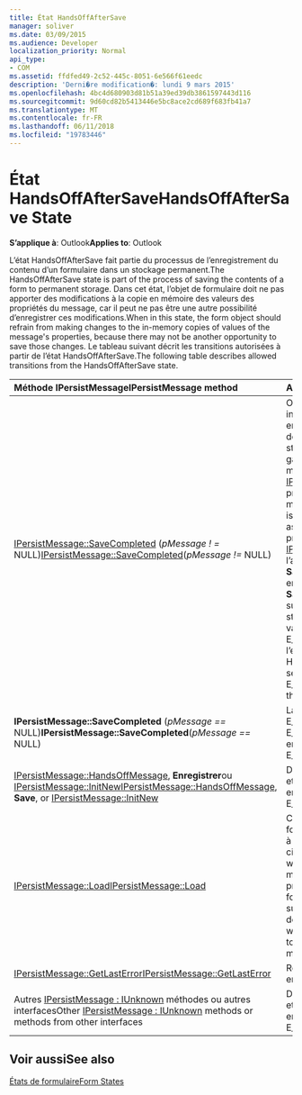 ```yaml
---
title: État HandsOffAfterSave
manager: soliver
ms.date: 03/09/2015
ms.audience: Developer
localization_priority: Normal
api_type:
- COM
ms.assetid: ffdfed49-2c52-445c-8051-6e566f61eedc
description: 'Derni�re modification�: lundi 9 mars 2015'
ms.openlocfilehash: 4bc4d680903d81b51a39ed39db3861597443d116
ms.sourcegitcommit: 9d60cd82b5413446e5bc8ace2cd689f683fb41a7
ms.translationtype: MT
ms.contentlocale: fr-FR
ms.lasthandoff: 06/11/2018
ms.locfileid: "19783446"
---
```

# <a name="handsoffaftersave-state"></a><span data-ttu-id="3d836-103">État HandsOffAfterSave</span><span class="sxs-lookup"><span data-stu-id="3d836-103">HandsOffAfterSave State</span></span>

  
  
<span data-ttu-id="3d836-104">**S’applique à**: Outlook</span><span class="sxs-lookup"><span data-stu-id="3d836-104">**Applies to**: Outlook</span></span> 
  
<span data-ttu-id="3d836-105">L’état HandsOffAfterSave fait partie du processus de l’enregistrement du contenu d’un formulaire dans un stockage permanent.</span><span class="sxs-lookup"><span data-stu-id="3d836-105">The HandsOffAfterSave state is part of the process of saving the contents of a form to permanent storage.</span></span> <span data-ttu-id="3d836-106">Dans cet état, l’objet de formulaire doit ne pas apporter des modifications à la copie en mémoire des valeurs des propriétés du message, car il peut ne pas être une autre possibilité d’enregistrer ces modifications.</span><span class="sxs-lookup"><span data-stu-id="3d836-106">When in this state, the form object should refrain from making changes to the in-memory copies of values of the message's properties, because there may not be another opportunity to save those changes.</span></span> <span data-ttu-id="3d836-107">Le tableau suivant décrit les transitions autorisées à partir de l’état HandsOffAfterSave.</span><span class="sxs-lookup"><span data-stu-id="3d836-107">The following table describes allowed transitions from the HandsOffAfterSave state.</span></span>
  
|<span data-ttu-id="3d836-108">**Méthode IPersistMessage**</span><span class="sxs-lookup"><span data-stu-id="3d836-108">**IPersistMessage method**</span></span>|<span data-ttu-id="3d836-109">**Action**</span><span class="sxs-lookup"><span data-stu-id="3d836-109">**Action**</span></span>|<span data-ttu-id="3d836-110">**Nouvel état**</span><span class="sxs-lookup"><span data-stu-id="3d836-110">**New state**</span></span>|
|:-----|:-----|:-----|
|<span data-ttu-id="3d836-111">[IPersistMessage::SaveCompleted](ipersistmessage-savecompleted.md) (_pMessage ! =_ NULL)</span><span class="sxs-lookup"><span data-stu-id="3d836-111">[IPersistMessage::SaveCompleted](ipersistmessage-savecompleted.md)(_pMessage !=_ NULL)</span></span>  <br/> |<span data-ttu-id="3d836-112">Ouvrir des objets incorporés.</span><span class="sxs-lookup"><span data-stu-id="3d836-112">Open any embedded objects.</span></span> <span data-ttu-id="3d836-113">Les données dans le message stockée dans _pMessage_ sont garanties être la même que le message dans l’appel [IPersistMessage::Save](ipersistmessage-save.md) précédent.</span><span class="sxs-lookup"><span data-stu-id="3d836-113">The data in the message stored in  _pMessage_ is guaranteed to be the same as the message in the previous [IPersistMessage::Save](ipersistmessage-save.md) call.</span></span> <span data-ttu-id="3d836-114">Si l’appel de **méthode SaveCompleted** réussit, entrez son état Normal.</span><span class="sxs-lookup"><span data-stu-id="3d836-114">If the **SaveCompleted** call succeeds, enter the Normal state.</span></span> <span data-ttu-id="3d836-115">Dans le cas contraire, la valeur de la dernière erreur E_OUTOFMEMORY et rester à l’état HandsOffAfterSave.</span><span class="sxs-lookup"><span data-stu-id="3d836-115">Otherwise, set the last error to E_OUTOFMEMORY and stay in the HandsOffAfterSave state.</span></span>  <br/> |<span data-ttu-id="3d836-116">[Normal](normal-state.md) ou HandsOffAfterSave</span><span class="sxs-lookup"><span data-stu-id="3d836-116">[Normal](normal-state.md) or HandsOffAfterSave</span></span>  <br/> |
|<span data-ttu-id="3d836-117">**IPersistMessage::SaveCompleted** (_pMessage ==_ NULL)</span><span class="sxs-lookup"><span data-stu-id="3d836-117">**IPersistMessage::SaveCompleted**(_pMessage ==_ NULL)</span></span>  <br/> |<span data-ttu-id="3d836-118">La valeur la dernière erreur E_INVALIDARG ou E_UNEXPECTED.</span><span class="sxs-lookup"><span data-stu-id="3d836-118">Set the last error to E_INVALIDARG or E_UNEXPECTED.</span></span>  <br/> |<span data-ttu-id="3d836-119">HandsOffAfterSave</span><span class="sxs-lookup"><span data-stu-id="3d836-119">HandsOffAfterSave</span></span>  <br/> |
|<span data-ttu-id="3d836-120">[IPersistMessage::HandsOffMessage](ipersistmessage-handsoffmessage.md), **Enregistrer**ou [IPersistMessage::InitNew](ipersistmessage-initnew.md)</span><span class="sxs-lookup"><span data-stu-id="3d836-120">[IPersistMessage::HandsOffMessage](ipersistmessage-handsoffmessage.md), **Save**, or [IPersistMessage::InitNew](ipersistmessage-initnew.md)</span></span> <br/> |<span data-ttu-id="3d836-121">Définissez la dernière erreur à et E_UNEXPECTED.</span><span class="sxs-lookup"><span data-stu-id="3d836-121">Set the last error to and return E_UNEXPECTED.</span></span>  <br/> |<span data-ttu-id="3d836-122">HandsOffAfterSave</span><span class="sxs-lookup"><span data-stu-id="3d836-122">HandsOffAfterSave</span></span>  <br/> |
|[<span data-ttu-id="3d836-123">IPersistMessage::Load</span><span class="sxs-lookup"><span data-stu-id="3d836-123">IPersistMessage::Load</span></span>](ipersistmessage-load.md) <br/> |<span data-ttu-id="3d836-124">Chargement de l’objet de formulaire avec des données à partir du message cible.</span><span class="sxs-lookup"><span data-stu-id="3d836-124">Load the form object with data from the target message.</span></span> <span data-ttu-id="3d836-125">Cet appel peut se produire lorsque l’objet de formulaire va le message suivant ou précédent dans un dossier.</span><span class="sxs-lookup"><span data-stu-id="3d836-125">This call can occur when the form object is going to the next or previous message in a folder.</span></span>  <br/> |<span data-ttu-id="3d836-126">Normal</span><span class="sxs-lookup"><span data-stu-id="3d836-126">Normal</span></span>  <br/> |
|[<span data-ttu-id="3d836-127">IPersistMessage::GetLastError</span><span class="sxs-lookup"><span data-stu-id="3d836-127">IPersistMessage::GetLastError</span></span>](ipersistmessage-getlasterror.md) <br/> |<span data-ttu-id="3d836-128">Renvoie la dernière erreur.</span><span class="sxs-lookup"><span data-stu-id="3d836-128">Return the last error.</span></span>  <br/> |<span data-ttu-id="3d836-129">HandsOffAfterSave</span><span class="sxs-lookup"><span data-stu-id="3d836-129">HandsOffAfterSave</span></span>  <br/> |
|<span data-ttu-id="3d836-130">Autres [IPersistMessage : IUnknown](ipersistmessageiunknown.md) méthodes ou autres interfaces</span><span class="sxs-lookup"><span data-stu-id="3d836-130">Other [IPersistMessage : IUnknown](ipersistmessageiunknown.md) methods or methods from other interfaces</span></span>  <br/> |<span data-ttu-id="3d836-131">Définissez la dernière erreur à et E_UNEXPECTED.</span><span class="sxs-lookup"><span data-stu-id="3d836-131">Set the last error to and return E_UNEXPECTED.</span></span>  <br/> |<span data-ttu-id="3d836-132">HandsOffAfterSave</span><span class="sxs-lookup"><span data-stu-id="3d836-132">HandsOffAfterSave</span></span>  <br/> |
   
## <a name="see-also"></a><span data-ttu-id="3d836-133">Voir aussi</span><span class="sxs-lookup"><span data-stu-id="3d836-133">See also</span></span>



[<span data-ttu-id="3d836-134">États de formulaire</span><span class="sxs-lookup"><span data-stu-id="3d836-134">Form States</span></span>](form-states.md)

